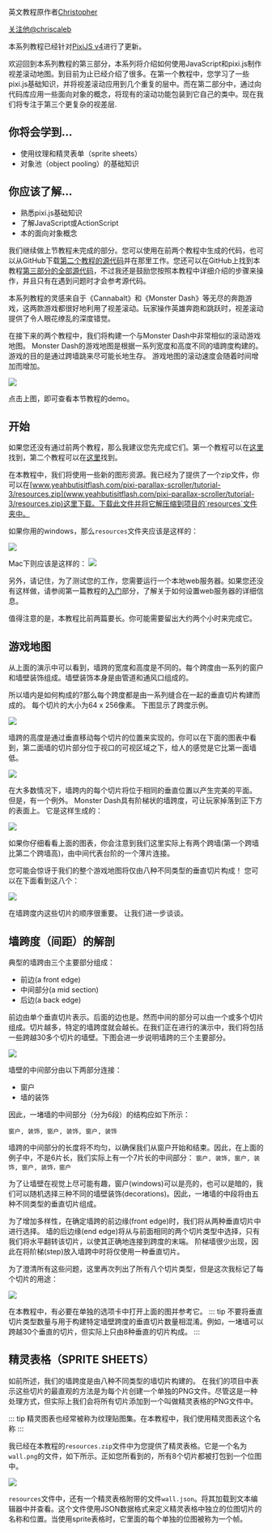 英文教程原作者[Christopher](http://www.yeahbutisitflash.com/?author=1)

[关注他@chriscaleb](https://twitter.com/intent/follow?screen_name=chriscaleb)

本系列教程已经针对[PixiJS v4](http://www.pixijs.com/)进行了更新。

欢迎回到本系列教程的第三部分，本系列将介绍如何使用JavaScript和pixi.js制作视差滚动地图。到目前为止已经介绍了很多。在第一个教程中，您学习了一些pixi.js基础知识，并将视差滚动应用到几个重复的层中。而在第二部分中，通过向代码库应用一些面向对象的概念，将现有的滚动功能包装到它自己的类中。现在我们将专注于第三个更复杂的视差层.

## 你将会学到...

- 使用纹理和精灵表单（sprite sheets）
- 对象池（object pooling）的基础知识

## 你应该了解...

- 熟悉pixi.js基础知识
- 了解JavaScript或ActionScript
- 本的面向对象概念

我们继续做上节教程未完成的部分。您可以使用在前两个教程中生成的代码，也可以从GitHub下载[第二个教程的源代码](https://github.com/ccaleb/pixi-parallax-scroller/tree/master/tutorial-2)并在那里工作。您还可以在GitHub上找到本教程[第三部分的全部源代码](https://github.com/ccaleb/pixi-parallax-scroller/tree/master/tutorial-3)，不过我还是鼓励您按照本教程中详细介绍的步骤来操作，并且只有在遇到问题时才会参考源代码。

本系列教程的灵感来自于《Cannabalt》和《Monster Dash》等无尽的奔跑游戏，这两款游戏都很好地利用了视差滚动。玩家操作英雄奔跑和跳跃时，视差滚动提供了令人眼花缭乱的深度错觉。

在接下来的两个教程中，我们将构建一个与Monster Dash中非常相似的滚动游戏地图。 Monster Dash的游戏地图是根据一系列宽度和高度不同的墙跨度构建的。 游戏的目的是通过跨墙跳来尽可能长地生存。 游戏地图的滚动速度会随着时间增加而增加。


<a href="http://www.yeahbutisitflash.com/pixi-parallax-scroller/final/index.html">![](/scroller/ps-tut1-screenshot1.png)</a>

点击上图，即可查看本节教程的demo。

## 开始

如果您还没有通过前两个教程，那么我建议您先完成它们。第一个教程可以在[这里](/guide/parallax-scroller/part-1.md)找到，第二个教程可以在[这里](/guide/parallax-scroller/part-2.md)找到。

在本教程中，我们将使用一些新的图形资源。我已经为了提供了一个zip文件，你可以在[www.yeahbutisitflash.com/pixi-parallax-scroller/tutorial-3/resources.zip](www.yeahbutisitflash.com/pixi-parallax-scroller/tutorial-3/resources.zip)这里下载。下载此文件并将它解压缩到项目的`resources`文件夹中。

如果你用的windows，那么`resources`文件夹应该是这样的：

![](/scroller/ps-tut3-screenshot1.png)

Mac下则应该是这样的：
![](/scroller/ps-tut3-screenshot2.png)

另外，请记住，为了测试您的工作，您需要运行一个本地web服务器。如果您还没有这样做，请参阅第一篇教程的[入门](/guide/parallax-scroller/part-1.md#入门)部分，了解关于如何设置web服务器的详细信息。

值得注意的是，本教程比前两篇要长。你可能需要留出大约两个小时来完成它。

## 游戏地图
从上面的演示中可以看到，墙跨的宽度和高度是不同的。每个跨度由一系列的窗户和墙壁装饰组成。墙壁装饰本身是由管道和通风口组成的。

所以墙内是如何构成的?那么每个跨度都是由一系列缝合在一起的垂直切片构建而成的。 每个切片的大小为64 x 256像素。 下图显示了跨度示例。

![](/scroller/diagram-1.png)

墙跨的高度是通过垂直移动每个切片的位置来实现的。你可以在下面的图表中看到，第二面墙的切片部分位于视口的可视区域之下，给人的感觉是它比第一面墙低。

![](/scroller/diagram-2.png)

在大多数情况下，墙跨内的每个切片将位于相同的垂直位置以产生完美的平面。 但是，有一个例外。 Monster Dash具有阶梯状的墙跨度，可让玩家掉落到正下方的表面上。 它是这样生成的：

![](/scroller/diagram-3.png)

如果你仔细看看上面的图表，你会注意到我们这里实际上有两个跨墙(第一个跨墙比第二个跨墙高)，由中间代表台阶的一个薄片连接。

您可能会惊讶于我们的整个游戏地图将仅由八种不同类型的垂直切片构成！ 您可以在下面看到这八个：

![](/scroller/diagram-4.png)

在墙跨度内这些切片的顺序很重要。 让我们进一步谈谈。
## 墙跨度（间距）的解剖

典型的墙跨由三个主要部分组成：

- 前边(a front edge)
- 中间部分(a mid section)
- 后边(a back edge)

前边由单个垂直切片表示。后面的边也是。然而中间的部分可以由一个或多个切片组成。切片越多，特定的墙跨度就会越长。在我们正在进行的演示中，我们将包括一些跨越30多个切片的墙壁。下图会进一步说明墙跨的三个主要部分。

![](/scroller/diagram-5.png)

墙壁的中间部分由以下两部分连接：

- 窗户
- 墙的装饰

因此，一堵墙的中间部分（分为6段）的结构应如下所示：

`窗户, 装饰, 窗户, 装饰, 窗户, 装饰`

墙跨的中间部分的长度将不均匀，以确保我们从窗户开始和结束。因此，在上面的例子中，不是6片长，我们实际上有一个7片长的中间部分：
`窗户, 装饰, 窗户, 装饰, 窗户, 装饰，窗户`

为了让墙壁在视觉上尽可能有趣，窗户(windows)可以是亮的，也可以是暗的，我们可以随机选择三种不同的墙壁装饰(decorations)。因此，一堵墙的中段将由五种不同类型的垂直切片组成。

为了增加多样性，在确定墙跨的前边缘(front edge)时，我们将从两种垂直切片中进行选择。 墙的后边缘(end edge)将从与前面相同的两个切片类型中选择，只有我们将水平翻转该切片，以使其正确地连接到跨度的末端。 阶梯墙很少出现，因此在将阶梯(step)放入墙跨中时将仅使用一种垂直切片。

为了澄清所有这些问题，这里再次列出了所有八个切片类型，但是这次我标记了每个切片的用途：

![](/scroller/diagram-6-1024x531.png)

在本教程中，有必要在单独的选项卡中打开上面的图并参考它。
::: tip
不要将垂直切片类型数量与用于构建特定墙壁跨度的垂直切片数量相混淆。例如，一堵墙可以跨越30个垂直的切片，但实际上只由8种垂直的切片构成。
:::

## 精灵表格（SPRITE SHEETS）

如前所述，我们的墙跨度是由八种不同类型的墙切片构建的。 在我们的项目中表示这些切片的最直观的方法是为每个片创建一个单独的PNG文件。尽管这是一种处理方式，但实际上我们会将所有切片添加到一个叫做精灵表格的PNG文件中。

::: tip
精灵图表也经常被称为纹理贴图集。在本教程中，我们使用精灵图表这个名称
:::

我已经在本教程的`resources.zip`文件中为您提供了精灵表格。它是一个名为`wall.png`的文件，如下所示。正如您所看到的，所有8个切片都被打包到一个位图中。

![](/scroller/sprite-sheet.png)

`resources`文件中，还有一个精灵表格附带的文件`wall.json`。将其加载到文本编辑器中并查看。这个文件使用JSON数据格式来定义精灵表格中独立的位图切片的名称和位置。当使用sprite表格时，它里面的每个单独的位图被称为一个帧。

